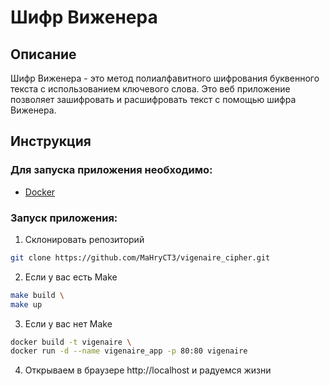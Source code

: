 # Шифр Виженера

## Описание

Шифр Виженера - это метод полиалфавитного шифрования буквенного текста с использованием ключевого слова.
Это веб приложение позволяет зашифровать и расшифровать текст с помощью шифра Виженера.

## Инструкция

### Для запуска приложения необходимо:
* [Docker](https://docs.docker.com/engine/install/)

### Запуск приложения:
1. Склонировать репозиторий
```bash
git clone https://github.com/MaHryCT3/vigenaire_cipher.git
```
2. Если у вас есть Make
```bash
make build \ 
make up
```
3. Если у вас нет Make
```bash
docker build -t vigenaire \
docker run -d --name vigenaire_app -p 80:80 vigenaire
```
4. Открываем в браузере http://localhost и радуемся жизни

